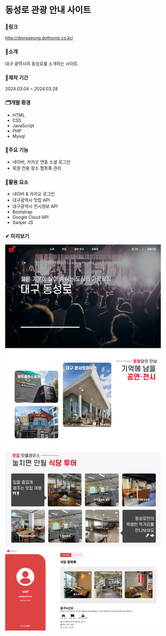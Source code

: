 # 동성로 관광 안내 사이트

### 🔗링크
http://dongseong.dothome.co.kr/

### 🔎소개
대구 광역시의 동성로를 소개하는 사이트.

### 📅제작 기간
2024.03.04 ~ 2024.03.28

### 🗂개발 환경
- HTML
- CSS
- JavaScript
- PHP
- Mysql

### 🎈주요 기능
- 네이버, 카카오 연동 소셜 로그인
- 회원 전용 장소 찜목록 관리

### 💾활용 요소
- 네이버 & 카카오 로그인
- 대구광역시 맛집 API
- 대구광역시 전시정보 API
- Bootstrap
- Google Cloud API
- Swiper JS
  
### ✔ 미리보기
![preview](./image/preview/preview1.png)
![preview](./image/preview/preview2.png)
![preview](./image/preview/preview5.png)
![preview](./image/preview/preview4.png)
